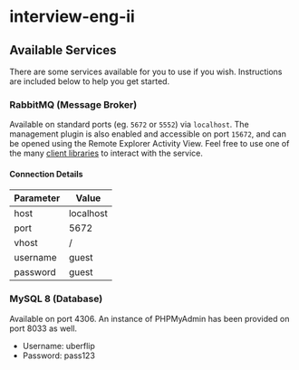# interview-eng-ii

## Available Services
There are some services available for you to use if you wish. Instructions are included below to help you get started.

### RabbitMQ (Message Broker)
Available on standard ports (eg. `5672` or `5552`) via `localhost`. The management plugin is also enabled and accessible on port `15672`, and can be opened using the Remote Explorer Activity View. Feel free to use one of the many [client libraries](https://www.rabbitmq.com/devtools.html) to interact with the service.

#### Connection Details

| Parameter | Value     |
| ----------| --------- |
| host      | localhost |
| port      | 5672      |
| vhost     | /         |
| username  | guest     |
| password  | guest     |

### MySQL 8 (Database)
Available on port 4306.  An instance of PHPMyAdmin has been provided on port 8033 as well.
- Username: uberflip
- Password: pass123
